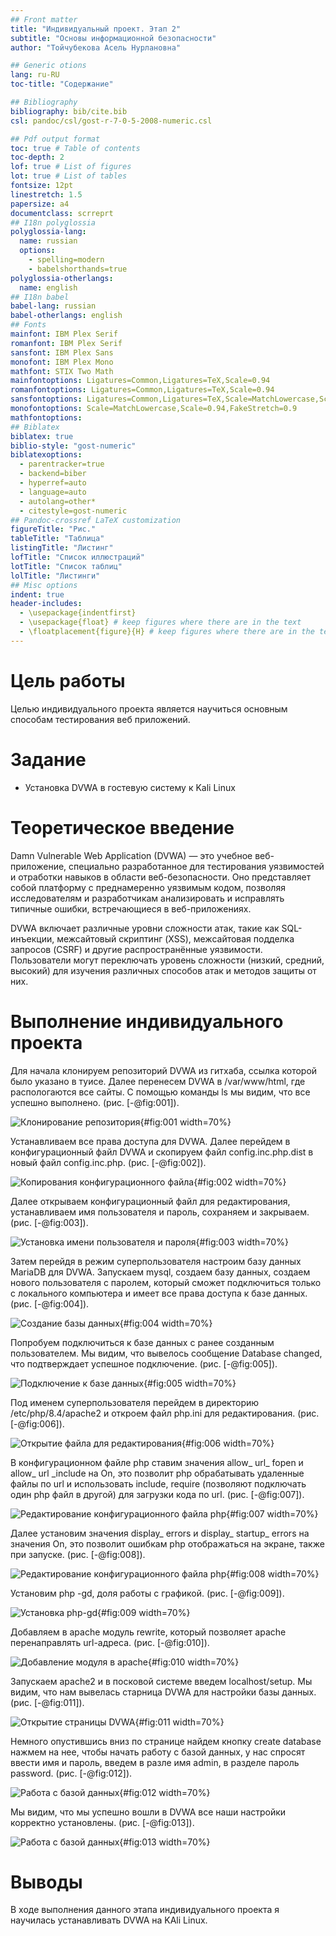 ```yaml
---
## Front matter
title: "Индивидуальный проект. Этап 2"
subtitle: "Основы информационной безопасности"
author: "Тойчубекова Асель Нурлановна"

## Generic otions
lang: ru-RU
toc-title: "Содержание"

## Bibliography
bibliography: bib/cite.bib
csl: pandoc/csl/gost-r-7-0-5-2008-numeric.csl

## Pdf output format
toc: true # Table of contents
toc-depth: 2
lof: true # List of figures
lot: true # List of tables
fontsize: 12pt
linestretch: 1.5
papersize: a4
documentclass: scrreprt
## I18n polyglossia
polyglossia-lang:
  name: russian
  options:
	- spelling=modern
	- babelshorthands=true
polyglossia-otherlangs:
  name: english
## I18n babel
babel-lang: russian
babel-otherlangs: english
## Fonts
mainfont: IBM Plex Serif
romanfont: IBM Plex Serif
sansfont: IBM Plex Sans
monofont: IBM Plex Mono
mathfont: STIX Two Math
mainfontoptions: Ligatures=Common,Ligatures=TeX,Scale=0.94
romanfontoptions: Ligatures=Common,Ligatures=TeX,Scale=0.94
sansfontoptions: Ligatures=Common,Ligatures=TeX,Scale=MatchLowercase,Scale=0.94
monofontoptions: Scale=MatchLowercase,Scale=0.94,FakeStretch=0.9
mathfontoptions:
## Biblatex
biblatex: true
biblio-style: "gost-numeric"
biblatexoptions:
  - parentracker=true
  - backend=biber
  - hyperref=auto
  - language=auto
  - autolang=other*
  - citestyle=gost-numeric
## Pandoc-crossref LaTeX customization
figureTitle: "Рис."
tableTitle: "Таблица"
listingTitle: "Листинг"
lofTitle: "Список иллюстраций"
lotTitle: "Список таблиц"
lolTitle: "Листинги"
## Misc options
indent: true
header-includes:
  - \usepackage{indentfirst}
  - \usepackage{float} # keep figures where there are in the text
  - \floatplacement{figure}{H} # keep figures where there are in the text
---
```


# Цель работы

Целью индивидуального проекта является научиться основным способам тестирования веб приложений.

# Задание

- Установка DVWA в гостевую систему к Kali Linux

# Теоретическое введение

Damn Vulnerable Web Application (DVWA) — это учебное веб-приложение, специально разработанное для тестирования уязвимостей и отработки навыков в области веб-безопасности. Оно представляет собой платформу с преднамеренно уязвимым кодом, позволяя исследователям и разработчикам анализировать и исправлять типичные ошибки, встречающиеся в веб-приложениях.

DVWA включает различные уровни сложности атак, такие как SQL-инъекции, межсайтовый скриптинг (XSS), межсайтовая подделка запросов (CSRF) и другие распространённые уязвимости. Пользователи могут переключать уровень сложности (низкий, средний, высокий) для изучения различных способов атак и методов защиты от них.

# Выполнение индивидуального проекта

Для начала клонируем репозиторий DVWA из гитхаба, ссылка которой было указано в туисе. Далее перенесем DVWA в /var/www/html, где распологаются все сайты. С помощью команды ls мы видим, что все успешно выполнено. (рис. [-@fig:001]).

![Клонирование репозитория](image/1.png){#fig:001 width=70%}

Устанавливаем все права доступа для DVWA. Далее перейдем в конфигурационный файл DVWA и скопируем файл config.inc.php.dist в новый файл config.inc.php. (рис. [-@fig:002]).

![Копирования конфигурационного файла](image/2.png){#fig:002 width=70%}

Далее открываем конфигурационный файл для редактирования, устанавливаем имя пользователя и пароль, сохраняем и закрываем. (рис. [-@fig:003]).

![Установка имени пользователя и пароля](image/3.png){#fig:003 width=70%}

Затем перейдя в режим суперпользователя настроим базу данных MariaDB для DVWA. Запускаем mysql, создаем базу данных, создаем нового пользователя с паролем, который сможет подключиться только с локального компьютера и имеет все права доступа к базе данных. (рис. [-@fig:004]).

![Создание базы данных](image/4.png){#fig:004 width=70%}

Попробуем подключиться к базе данных с ранее созданным пользователем. Мы видим, что вывелось сообщение Database changed, что подтверждает успешное подключение. (рис. [-@fig:005]).

![Подключение к базе данных](image/5.png){#fig:005 width=70%}

Под именем суперпользователя перейдем в директорию /etc/php/8.4/apache2 и откроем файл php.ini для редактирования. (рис. [-@fig:006]).

![Открытие файла для редактирования](image/6.png){#fig:006 width=70%}

В конфигурационном файле php ставим значения allow_ url_ fopen и allow_ url _include на On, это позволит php обрабатывать удаленные файлы по url и использовать include, require (позволяют подключать один php файл в другой) для загрузки кода по url. (рис. [-@fig:007]).

![Редактирование конфигурационного файла php](image/7.png){#fig:007 width=70%}

Далее установим значения display_ errors и display_ startup_ errors на значения On, это позволит ошибкам php отображаться на экране, также при запуске. (рис. [-@fig:008]).

![Редактирование конфигурационного файла php](image/8.png){#fig:008 width=70%}

Установим php -gd, доля работы с графикой. (рис. [-@fig:009]).

![Установка php-gd](image/9.png){#fig:009 width=70%}

Добавляем в apache модуль rewrite, который позволяет apache перенаправлять url-адреса. (рис. [-@fig:010]).

![Добавление модуля в apache](image/10.png){#fig:010 width=70%}

Запускаем apache2 и в посковой системе введем localhost/setup. Мы видим, что нам вывелась старница DVWA для настройки базы данных. (рис. [-@fig:011]).

![Открытие страницы DVWA](image/11.png){#fig:011 width=70%}

Немного опустившись вниз по странице найдем кнопку сreate database нажмем на нее, чтобы начать работу с базой данных, у нас спросят ввести имя и пароль, введем в разле имя admin, в разделе пароль password. (рис. [-@fig:012]).

![Работа с базой данных](image/12.png){#fig:012 width=70%}

Мы видим, что мы успешно вошли в DVWA все наши настройки корректно установлены.  (рис. [-@fig:013]).

![Работа с базой данных](image/13.png){#fig:013 width=70%}

# Выводы

В ходе выполнения данного этапа индивидуального проекта я научилась устанавливать DVWA на KAli Linux.

